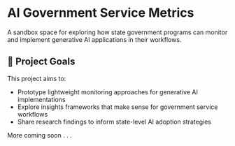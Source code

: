 # AI Government Service Metrics

A sandbox space for exploring how state government programs can monitor and implement generative AI applications in their workflows.

## 🎯 Project Goals

This project aims to:
- Prototype lightweight monitoring approaches for generative AI implementations
- Explore insights frameworks that make sense for government service workflows
- Share research findings to inform state-level AI adoption strategies

More coming soon . . .
